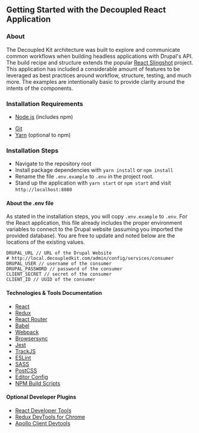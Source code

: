
## Getting Started with the Decoupled React Application

### About 

The Decoupled Kit architecture was built to explore and communicate common workflows when building headless applications with Drupal's API. The build recipe and structure extends the popular [React Slingshot](https://github.com/coryhouse/react-slingshot) project. This application has included a considerable amount of features to be leveraged as best practices around workflow, structure, testing, and much more. The examples are intentionally basic to provide clarity around the intents of the components.

### Installation Requirements

- [Node.js](https://nodejs.org) (includes npm)
<!--- [Composer](https://getcomposer.org)-->
- [Git](https://git-scm.com/downloads)
- [Yarn](https://yarnpkg.com) (optional to npm)

### Installation Steps

- Navigate to the repository root
- Install package dependencies with `yarn install` or `npm install`
- Rename the file `.env.example` to `.env` in the project root. 
- Stand up the application with `yarn start` or `npm start` and visit `http://localhost:8080`

#### About the .env file

As stated in the installation steps, you will copy `.env.example` to `.env`. For the React application, this file already includes the proper environment variables to connect to the Drupal website (assuming you imported the provided database). You are free to update and noted below are the locations  of the existing values. 

```
DRUPAL_URL // URL of the Drupal Website
# http://local.decoupledkit.com/admin/config/services/consumer 
DRUPAL_USER // username of the consumer 
DRUPAL_PASSWORD // password of the consumer 
CLIENT_SECRET // secret of the consumer
CLIENT_ID // UUID of the consumer
```


#### Technologies & Tools Documentation 
- [React](https://facebook.github.io/react/)
- [Redux](http://redux.js.org) 
- [React Router](https://github.com/reactjs/react-router)
- [Babel](http://babeljs.io) 
- [Webpack](https://webpack.js.org) 
- [Browsersync](https://www.browsersync.io/)
- [Jest](https://facebook.github.io/jest/)
- [TrackJS](https://trackjs.com/)
- [ESLint](http://eslint.org/)
- [SASS](http://sass-lang.com/)
- [PostCSS](https://github.com/postcss/postcss)
- [Editor Config](http://editorconfig.org)
- [NPM Build Scripts](https://docs.npmjs.com/misc/scripts)


#### Optional Developer Plugins

- [React Developer Tools](https://chrome.google.com/webstore/detail/react-developer-tools/fmkadmapgofadopljbjfkapdkoienihi?hl=en)
- [Redux DevTools for Chrome](https://chrome.google.com/webstore/detail/redux-devtools/lmhkpmbekcpmknklioeibfkpmmfibljd?hl=en) 
- [Apollo Client Devtools](https://github.com/apollographql/apollo-client-devtools)

